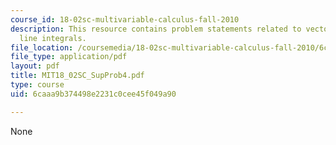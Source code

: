 ```yaml
---
course_id: 18-02sc-multivariable-calculus-fall-2010
description: This resource contains problem statements related to vector fields and
  line integrals.
file_location: /coursemedia/18-02sc-multivariable-calculus-fall-2010/6caaa9b374498e2231c0cee45f049a90_MIT18_02SC_SupProb4.pdf
file_type: application/pdf
layout: pdf
title: MIT18_02SC_SupProb4.pdf
type: course
uid: 6caaa9b374498e2231c0cee45f049a90

---
```

None